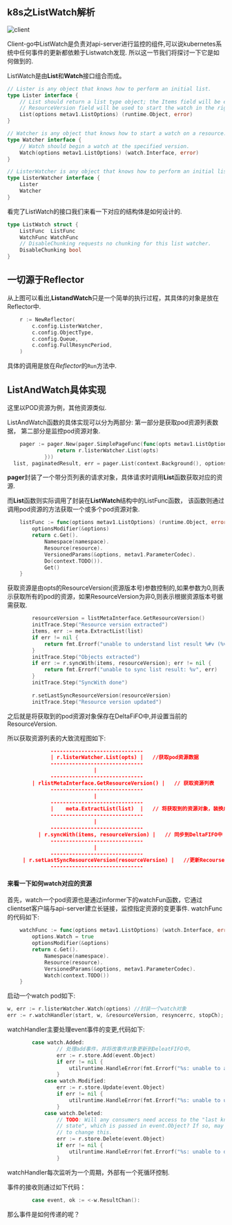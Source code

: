 ## k8s之ListWatch解析

![client](/Users/xiaosongsong/code/my_blog/static/images/k8s/client-go-controller-interaction.jpeg)

Client-go中ListWatch是负责对api-server进行监控的组件,可以说kubernetes系统中任何事件的更新都依赖于Listwatch发现.  所以这一节我们将探讨一下它是如何做到的.









ListWatch是由**List**和**Watch**接口组合而成。

```go
// Lister is any object that knows how to perform an initial list.
type Lister interface {
	// List should return a list type object; the Items field will be extracted, and the
	// ResourceVersion field will be used to start the watch in the right place.
	List(options metav1.ListOptions) (runtime.Object, error)
}
```

```go
// Watcher is any object that knows how to start a watch on a resource.
type Watcher interface {
	// Watch should begin a watch at the specified version.
	Watch(options metav1.ListOptions) (watch.Interface, error)
}
```

```go
// ListerWatcher is any object that knows how to perform an initial list and start a watch on a resource.
type ListerWatcher interface {
	Lister
	Watcher
}
```





看完了ListWatch的接口我们来看一下对应的结构体是如何设计的.

```go
type ListWatch struct {
	ListFunc  ListFunc
	WatchFunc WatchFunc
	// DisableChunking requests no chunking for this list watcher.
	DisableChunking bool
}
```





## 一切源于Reflector

从上图可以看出,**ListandWatch**只是一个简单的执行过程，其具体的对象是放在Reflector中. 

```go
	r := NewReflector(
		c.config.ListerWatcher,
		c.config.ObjectType,
		c.config.Queue,
		c.config.FullResyncPeriod,
	)
```

具体的调用是放在*Reflector*的`Run`方法中.



## ListAndWatch具体实现

这里以POD资源为例，其他资源类似.

ListAndWatch函数的具体实现可以分为两部分: 第一部分是获取pod资源列表数据， 第二部分是监控pod资源对象. 

```go
	pager := pager.New(pager.SimplePageFunc(func(opts metav1.ListOptions) (runtime.Object, error) {
				return r.listerWatcher.List(opts)
			}))
  list, paginatedResult, err = pager.List(context.Background(), options)
```

**pager**封装了一个带分页列表的请求对象，具体请求时调用**List**函数获取对应的资源.

而**List**函数则实际调用了封装在**ListWatch**结构中的ListFunc函数， 该函数则通过调用pod资源的方法获取一个或多个pod资源对象.

```go
	listFunc := func(options metav1.ListOptions) (runtime.Object, error) {
		optionsModifier(&options)
		return c.Get().
			Namespace(namespace).
			Resource(resource).
			VersionedParams(&options, metav1.ParameterCodec).
			Do(context.TODO()).
			Get()
	}
```

获取资源是由opts的ResourceVersion(资源版本号)参数控制的,如果参数为0,则表示获取所有的pod的资源，如果ResourceVersion为非0,则表示根据资源版本号据需获取.

```go
		resourceVersion = listMetaInterface.GetResourceVersion()
		initTrace.Step("Resource version extracted")
		items, err := meta.ExtractList(list)
		if err != nil {
			return fmt.Errorf("unable to understand list result %#v (%v)", list, err)
		}
		initTrace.Step("Objects extracted")
		if err := r.syncWith(items, resourceVersion); err != nil {
			return fmt.Errorf("unable to sync list result: %v", err)
		}
		initTrace.Step("SyncWith done")
    
		r.setLastSyncResourceVersion(resourceVersion)
		initTrace.Step("Resource version updated")
```

之后就是将获取到的pod资源对象保存在DeltaFiFO中,并设置当前的ResourceVersion.

所以获取资源列表的大致流程图如下:

```json
              ------------------------------
              | r.listerWatcher.List(opts) |   //获取pod资源数据
              ------------------------------
                            |
              ------------------------------
        | rlistMetaInterface.GetResourceVersion() |   // 获取资源列表
              ------------------------------        
                            |
              ------------------------------
              |    meta.ExtractList(list)  |   // 将获取到的资源对象，装换成资源对象列表
              ------------------------------  
                            |
              ------------------------------
          | r.syncWith(items, resourceVersion) |   // 同步到DeltaFIFO中
              ------------------------------
                            |        
              ------------------------------
     | r.setLastSyncResourceVersion(resourceVersion) |   //更新RecourseVersion
              ------------------------------
```



#### 来看一下如何watch对应的资源

首先，watch一个pod资源也是通过informer下的watchFun函数，它通过clientset客户端与api-server建立长链接，监控指定资源的变更事件. watchFunc的代码如下:

```go
	watchFunc := func(options metav1.ListOptions) (watch.Interface, error) {
		options.Watch = true
		optionsModifier(&options)
		return c.Get().
			Namespace(namespace).
			Resource(resource).
			VersionedParams(&options, metav1.ParameterCodec).
			Watch(context.TODO())
	}
```

启动一个watch pod如下:

```go
w, err := r.listerWatcher.Watch(options) //封装一个watch对象
err := r.watchHandler(start, w, &resourceVersion, resyncerrc, stopCh); // 处理资源的变更
```

watchHandler主要处理event事件的变更,代码如下:

```go
		case watch.Added:
				// 处理add事件，并将改事件对象更新到DeleatFIFO中。
				err := r.store.Add(event.Object)
				if err != nil {
					utilruntime.HandleError(fmt.Errorf("%s: unable to add watch event object (%#v) to store: %v", r.name, event.Object, err))
				}
			case watch.Modified:
				err := r.store.Update(event.Object)
				if err != nil {
					utilruntime.HandleError(fmt.Errorf("%s: unable to update watch event object (%#v) to store: %v", r.name, event.Object, err))
				}
			case watch.Deleted:
				// TODO: Will any consumers need access to the "last known
				// state", which is passed in event.Object? If so, may need
				// to change this.
				err := r.store.Delete(event.Object)
				if err != nil {
					utilruntime.HandleError(fmt.Errorf("%s: unable to delete watch event object (%#v) from store: %v", r.name, event.Object, err))
				}
```

watchHandler每次监听为一个周期，外部有一个死循环控制.

事件的接收则通过如下代码：

```go
		case event, ok := <-w.ResultChan():
```

那么事件是如何传递的呢？

